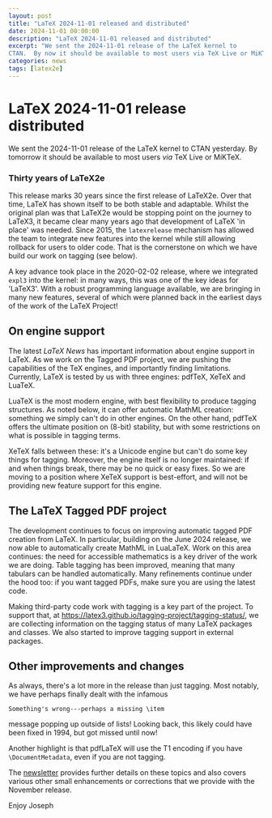 ```yaml
---
layout: post
title: "LaTeX 2024-11-01 released and distributed"
date: 2024-11-01 00:00:00
description: "LaTeX 2024-11-01 released and distributed"
excerpt: "We sent the 2024-11-01 release of the LaTeX kernel to
CTAN.  By now it should be available to most users via TeX Live or MiKTeX...."
categories: news
tags: [latex2e]
---
```


# LaTeX 2024-11-01 release distributed

We sent the 2024-11-01 release of the LaTeX kernel to CTAN yesterday.  By tomorrow it should be available to most users _via_ TeX Live or MiKTeX.

### Thirty years of LaTeX2e

This release marks 30 years since the first release of LaTeX2e. Over that time,
LaTeX has shown itself to be both stable and adaptable. Whilst the original
plan was that LaTeX2e would be stopping point on the journey to LaTeX3, it
became clear many years ago that development of LaTeX 'in place' was needed.
Since 2015, the `latexrelease` mechanism has allowed the team to integrate new
features into the kernel while still allowing rollback for users to older code.
That is the cornerstone on which we have build our work on tagging (see below).

A key advance took place in the  2020-02-02 release, where we integrated
`expl3` into the kernel: in many ways, this was one of the key ideas for
'LaTeX3'. With a robust programming language available, we are bringing in many
new features, several of which were planned back in the earliest days of the
work of the LaTeX Project!

## On engine support

The latest _LaTeX News_ has important information about engine support in
LaTeX. As we work on the Tagged PDF project, we are pushing the capabilities of
the TeX engines, and importantly finding limitations. Currently, LaTeX is
tested by us with three engines: pdfTeX, XeTeX and LuaTeX.

LuaTeX is the most modern engine, with best flexibility to produce tagging
structures. As noted below, it can offer automatic MathML creation: something
we simply can't do in other engines. On the other hand,  pdfTeX offers the
ultimate position on (8-bit) stability, but with some restrictions on what is
possible in tagging terms.

XeTeX falls between these: it's a Unicode engine but can't do some key things
for tagging. Moreover, the engine itself is no longer maintained: if and when
things break, there may be no quick or easy fixes. So we are moving to a
position where XeTeX support is best-effort, and will not be providing new
feature support for this engine.

## The LaTeX Tagged PDF project

The development continues to focus on improving automatic tagged PDF creation
from LaTeX. In particular, building on the June 2024 release, we now able to
automatically create MathML in LuaLaTeX. Work on this area continues: the need
for accessible mathematics is a key driver of the work we are doing. Table
tagging has been improved, meaning that many tabulars can be handled
automatically. Many refinements continue under the hood too: if you want tagged
PDFs, make sure you are using the latest code.

Making third-party code work with tagging is a key part of the project. To
support that, at https://latex3.github.io/tagging-project/tagging-status/, we
are collecting information on the tagging status of many LaTeX packages and
classes.  We also started to improve tagging support in external packages.

## Other improvements and changes

As always, there's a lot more in the release than just tagging. Most notably,
we have perhaps finally dealt with the infamous
```
Something's wrong---perhaps a missing \item
```
message popping up outside of lists! Looking back, this likely could have been
fixed in 1994, but got missed until now!

Another highlight is that pdfLaTeX will use the T1 encoding if you have
`\DocumentMetadata`, even if you are not tagging.

The <a href="{{site.baseurl}}/news/latex2e-news/ltnews40.pdf">newsletter</a>
provides further details on these topics and also covers various other small
enhancements or corrections that we provide with the November release.

Enjoy Joseph
